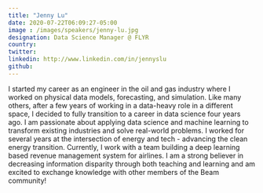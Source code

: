 ```yaml
---
title: "Jenny Lu"
date: 2020-07-22T06:09:27-05:00
image : /images/speakers/jenny-lu.jpg
designation: Data Science Manager @ FLYR
country: 
twitter: 
linkedin: http://www.linkedin.com/in/jennyslu
github: 
---
```


I started my career as an engineer in the oil and gas industry where I worked on physical data models, forecasting, and simulation. Like many others, after a few years of working in a data-heavy role in a different space, I decided to fully transition to a career in data science four years ago. I am passionate about applying data science and machine learning to transform existing industries and solve real-world problems. I worked for several years at the intersection of energy and tech - advancing the clean energy transition. Currently, I work with a team building a deep learning based revenue management system for airlines. I am a strong believer in decreasing information disparity through both teaching and learning and am excited to exchange knowledge with other members of the Beam community!

